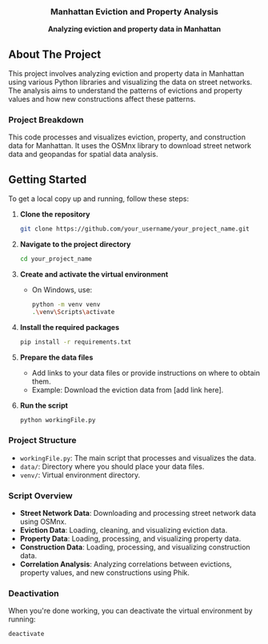 <!-- PROJECT STATUS -->
<!-- <div align="center">
  <h3>🚧 This project is currently under development 🚧</h3>
</div> -->

<!-- PROJECT HEADER -->
<br />
<div align="center">
  <h3 align="center">Manhattan Eviction and Property Analysis</h3>
  <p align="center" style="font-weight: bold;">
    Analyzing eviction and property data in Manhattan<br>
    <!-- <a href="ADD_DEMO_LINK_HERE">View Demo</a>
    ·
    <a href="mailto:ADD_EMAIL_HERE">Report Bug</a>
    ·
    <a href="mailto:ADD_EMAIL_HERE">Request Feature</a> -->
  </p>
</div>

<!-- ABOUT THE PROJECT -->
## About The Project

This project involves analyzing eviction and property data in Manhattan using various Python libraries and visualizing the data on street networks. The analysis aims to understand the patterns of evictions and property values and how new constructions affect these patterns.

### Project Breakdown

This code processes and visualizes eviction, property, and construction data for Manhattan. It uses the OSMnx library to download street network data and geopandas for spatial data analysis.

## Getting Started

To get a local copy up and running, follow these steps:

1. **Clone the repository**
    ```sh
    git clone https://github.com/your_username/your_project_name.git
    ```

2. **Navigate to the project directory**
    ```sh
    cd your_project_name
    ```

3. **Create and activate the virtual environment**
    - On Windows, use:
        ```sh
        python -m venv venv
        .\venv\Scripts\activate
        ```

4. **Install the required packages**
    ```sh
    pip install -r requirements.txt
    ```

5. **Prepare the data files**
    - Add links to your data files or provide instructions on where to obtain them.
    - Example: Download the eviction data from [add link here].

6. **Run the script**
    ```sh
    python workingFile.py
    ```

### Project Structure

- `workingFile.py`: The main script that processes and visualizes the data.
- `data/`: Directory where you should place your data files.
- `venv/`: Virtual environment directory.

### Script Overview

- **Street Network Data**: Downloading and processing street network data using OSMnx.
- **Eviction Data**: Loading, cleaning, and visualizing eviction data.
- **Property Data**: Loading, processing, and visualizing property data.
- **Construction Data**: Loading, processing, and visualizing construction data.
- **Correlation Analysis**: Analyzing correlations between evictions, property values, and new constructions using Phik.

### Deactivation

When you're done working, you can deactivate the virtual environment by running:
```sh
deactivate
